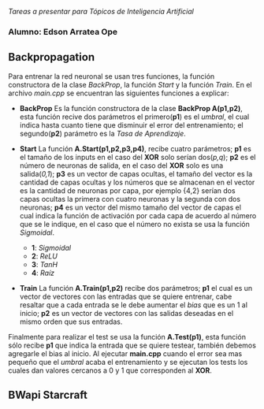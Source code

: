 *Tareas a presentar para Tópicos de Inteligencia Artificial*
### Alumno: Edson Arratea Ope
## Backpropagation
Para entrenar la red neuronal se usan tres funciones, la función constructora de la clase *BackProp*, la función *Start* y la función *Train*.
En el archivo *main.cpp* se encuentran las siguientes funciones a explicar:
- **BackProp**
  Es la función constructora de la clase **BackProp A(p1,p2)**, esta función recive dos parámetros el primero(**p1**) es el *umbral*, el cual indica hasta cuanto tiene que disminuir el error del entrenamiento; el segundo(**p2**) parámetro es la *Tasa de Aprendizaje*. 

- **Start**
  La función **A.Start(p1,p2,p3,p4)**, recibe cuatro parámetros; **p1** es el tamaño de los inputs en el caso del **XOR** solo serían dos(*p,q*); **p2** es el número de neuronas de salida, en el caso del **XOR** solo es una salida(*0,1*); **p3** es un vector de capas ocultas, el tamaño del vector es la cantidad de capas ocultas y los números que se almacenan en el vector es la cantidad de neuronas por capa, por ejemplo {4,2} serían dos capas ocultas la primera con cuatro neuronas y la segunda con dos neuronas; **p4** es un vector del mismo tamaño del vector de capas el cual indica la función de activación por cada capa de acuerdo al número que se le indique, en el caso que el número no exista se usa la función *Sigmoidal*.
  - **1**: *Sigmoidal*
  - **2**: *ReLU*
  - **3**: *TanH*
  - **4**: *Raíz*

- **Train**
  La función **A.Train(p1,p2)** recibe dos parámetros; **p1** el cual es un vector de vectores con las entradas que se quiere entrenar, cabe resaltar que a cada entrada se le debe aumentar el *bias* que es un 1 al inicio; **p2** es un vector de vectores con las salidas deseadas en el mismo orden que sus entradas.  

Finalmente para realizar el test se usa la función **A.Test(p1)**, esta función sólo recibe **p1** que indica la entrada que se quiere testear, también debemos agregarle el bias al inicio. Al ejecutar **main.cpp** cuando el error sea mas pequeño que el *umbral* acaba el entrenamiento y se ejecutan los tests los cuales dan valores cercanos a 0 y 1 que corresponden al **XOR**.

## BWapi Starcraft

  